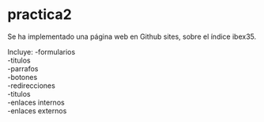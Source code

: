 # practica2
Se ha implementado una página web en Github sites,
sobre el índice ibex35.

Incluye:
-formularios <br>
-titulos<br>
-parrafos<br>
-botones<br>
-redirecciones<br>
-titulos<br>
-enlaces internos<br>
-enlaces externos<br>

